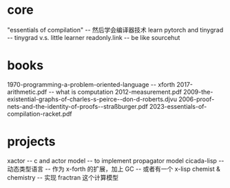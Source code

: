 # core

"essentials of compilation" -- 然后学会编译器技术
learn pytorch and tinygrad -- tinygrad v.s. little learner
readonly.link -- be like sourcehut

# books

1970-programming-a-problem-oriented-language -- xforth
2017-arithmetic.pdf -- what is computation
2012-measurement.pdf
2009-the-existential-graphs-of-charles-s-peirce--don-d-roberts.djvu
2006-proof-nets-and-the-identity-of-proofs--straßburger.pdf
2023-essentials-of-compilation-racket.pdf

# projects

xactor -- c and actor model -- to implement propagator model
cicada-lisp -- 动态类型语言 -- 作为 x-forth 的扩展，加上 GC -- 或者有一个 x-lisp
chemist & chemistry -- 实现 fractran 这个计算模型
